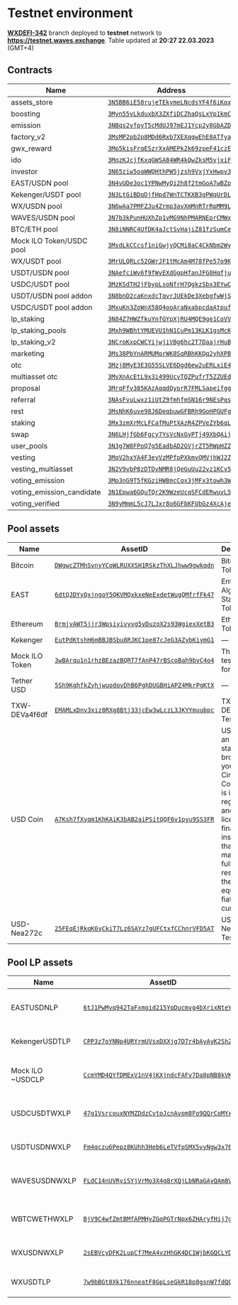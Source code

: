 # Testnet environment
[**WXDEFI-342**](https://github.com/waves-exchange/contracts/tree/WXDEFI-342) branch deployed to **testnet** network to **https://testnet.waves.exchange**. Table updated at **20:27 22.03.2023** (GMT+4)

## Contracts
| Name | Address | Public key | Code |
|------|---------|------------|------|
assets_store | [`3N5BB6iE58rujeTEkymeLNcdsYF4f6iKoxr`](https://wavesexplorer.com/addresses/3N5BB6iE58rujeTEkymeLNcdsYF4f6iKoxr?network=testnet) | `EtZZHS4uqNXY5WPneZ8jY2aA95peXwthJVLzAMxMp379` | [assets_store.ride](https://github.com/waves-exchange/contracts/blob/WXDEFI-342/ride/assets_store.ride) 
boosting | [`3Myn55vLkduxbX3ZXfiDCZhaQsLxYp1kmCy`](https://wavesexplorer.com/addresses/3Myn55vLkduxbX3ZXfiDCZhaQsLxYp1kmCy?network=testnet) | `9W33iCCNfmFxUbiC6XZcH5x7f6xfwC7Jb3BoExT5q2PV` | [boosting.ride](https://github.com/waves-exchange/contracts/blob/WXDEFI-342/ride/boosting.ride) 
emission | [`3NBqs2vfpyT5cMdUJ97mEJ1Ycp2y8GbAZDA`](https://wavesexplorer.com/addresses/3NBqs2vfpyT5cMdUJ97mEJ1Ycp2y8GbAZDA?network=testnet) | `H19CeJVbUnfsK8EYs8K6fHxwBH7pLyxw8WCDFu7D4rGQ` | [emission.ride](https://github.com/waves-exchange/contracts/blob/WXDEFI-342/ride/emission.ride) 
factory_v2 | [`3MsMP2pb2p8MDd6Rxb7XEXqqwEhE8ATfyai`](https://wavesexplorer.com/addresses/3MsMP2pb2p8MDd6Rxb7XEXqqwEhE8ATfyai?network=testnet) | `2JEaBjtjvMoNGKZmL9QxYefa1VkMJM3vMW8rNvTs9R2H` | [factory_v2.ride](https://github.com/waves-exchange/contracts/blob/WXDEFI-342/ride/factory_v2.ride) 
gwx_reward | [`3Mp5kisFrqESzrXxAMEPk2k69zpeF41czEE`](https://wavesexplorer.com/addresses/3Mp5kisFrqESzrXxAMEPk2k69zpeF41czEE?network=testnet) | `G349Uq3FTox7dRNLeAfAQeoACvwZ9iEnVSaHcEYn6j8J` | [gwx_reward.ride](https://github.com/waves-exchange/contracts/blob/WXDEFI-342/ride/gwx_reward.ride) 
ido | [`3MqzKJcjfKxqGWSA84WR4kQwZksM5vjxiFp`](https://wavesexplorer.com/addresses/3MqzKJcjfKxqGWSA84WR4kQwZksM5vjxiFp?network=testnet) | `bS6Cchmk25EdDcapkz8W5WkZgthTHHW6sSBbcidSrCb` | [ido.ride](https://github.com/waves-exchange/contracts/blob/WXDEFI-342/ride/ido.ride) 
investor | [`3N65ziw5oaWWQHthPW5jzsh9VxjYxHwpv33`](https://wavesexplorer.com/addresses/3N65ziw5oaWWQHthPW5jzsh9VxjYxHwpv33?network=testnet) | `5yoY2Atq5TS6YzXkDHGig1DJdaYnWskuGToqK61rQWQd` | [investor.ride](https://github.com/waves-exchange/contracts/blob/WXDEFI-342/ride/investor.ride) 
EAST/USDN pool | [`3N4vUDe3oc1YPNwMyQi2h8f2tmGoA7wBZp2`](https://wavesexplorer.com/addresses/3N4vUDe3oc1YPNwMyQi2h8f2tmGoA7wBZp2?network=testnet) | `6MuWw1pkme7UgQX2hZh8yTZyoWVkz8A4rmHZ1acrsrVm` | [lp.ride](https://github.com/waves-exchange/contracts/blob/WXDEFI-342/ride/lp.ride) 
Kekenger/USDT pool | [`3N3LtGiBDqDjfHpd7WnTCTKXB3gPWqUrDLL`](https://wavesexplorer.com/addresses/3N3LtGiBDqDjfHpd7WnTCTKXB3gPWqUrDLL?network=testnet) | `3wnnbmrpP3X4LxULFVHTeu7zNZBzFV7NSxRokwryVFaJ` | [lp.ride](https://github.com/waves-exchange/contracts/blob/WXDEFI-342/ride/lp.ride) 
WX/USDN pool | [`3N6wAa7PMFZJu4Zrmp3avXmMnRTrRpMM9Lh`](https://wavesexplorer.com/addresses/3N6wAa7PMFZJu4Zrmp3avXmMnRTrRpMM9Lh?network=testnet) | `Cr8D7eozSzJh7XHsYTjBinPpo3SS83BrCGiBAJsjGxBo` | [lp.ride](https://github.com/waves-exchange/contracts/blob/WXDEFI-342/ride/lp.ride) 
WAVES/USDN pool | [`3N7b3kPunHUXhZp1vMG9NhPMARNEprCMWxT`](https://wavesexplorer.com/addresses/3N7b3kPunHUXhZp1vMG9NhPMARNEprCMWxT?network=testnet) | `AYbpHveq7zviKTDV7SGTB1pZGFbkumgfq3jSwVv6BznT` | [lp.ride](https://github.com/waves-exchange/contracts/blob/WXDEFI-342/ride/lp.ride) 
BTC/ETH pool | [`3N8iNNRC4UfDK4aJctSvHajiZ81fzSumCeP`](https://wavesexplorer.com/addresses/3N8iNNRC4UfDK4aJctSvHajiZ81fzSumCeP?network=testnet) | `F7NZd812aXMUyDcj1XaB3wgMJXJfUsq3RhPhrEZ9b6ND` | [lp.ride](https://github.com/waves-exchange/contracts/blob/WXDEFI-342/ride/lp.ride) 
Mock ILO Token/USDC pool | [`3MsdLkCCcsf1niGwjyQCMi8aC4CkNbm2Wy9`](https://wavesexplorer.com/addresses/3MsdLkCCcsf1niGwjyQCMi8aC4CkNbm2Wy9?network=testnet) | `B4L9D9LnFwCPW8fFVc65SHyFNYjb1KJv6MUQXPGMPSTy` | [lp.ride](https://github.com/waves-exchange/contracts/blob/WXDEFI-342/ride/lp.ride) 
WX/USDT pool | [`3MrULQRLc52GWrJF1tMcAm4M78fPe57o9Kt`](https://wavesexplorer.com/addresses/3MrULQRLc52GWrJF1tMcAm4M78fPe57o9Kt?network=testnet) | `Aig94J3pRT3J41eXw33rJrs67gTCECiMVRZrbtuoARit` | [lp.ride](https://github.com/waves-exchange/contracts/blob/WXDEFI-342/ride/lp.ride) 
USDT/USDN pool | [`3NAefciWv6f9fWvEXdGgpHfanJFG8HqfjuT`](https://wavesexplorer.com/addresses/3NAefciWv6f9fWvEXdGgpHfanJFG8HqfjuT?network=testnet) | `D1BL65meykxFZTCuq7jq9HSGLLnWvQamQPUNrguW5w39` | [lp_stable.ride](https://github.com/waves-exchange/contracts/blob/WXDEFI-342/ride/lp_stable.ride) 
USDC/USDT pool | [`3MzKSdTH2jFbypLsoNfrH7QgkzSbx3EYwCA`](https://wavesexplorer.com/addresses/3MzKSdTH2jFbypLsoNfrH7QgkzSbx3EYwCA?network=testnet) | `35yd3qw1gxKDxKwGAykHN9fANbXNWwseaUwbWDj24o3x` | [lp_stable.ride](https://github.com/waves-exchange/contracts/blob/WXDEFI-342/ride/lp_stable.ride) 
USDT/USDN pool addon | [`3N8bnD2caKnxdcTqvrJUEkDe3XebgfwWjSV`](https://wavesexplorer.com/addresses/3N8bnD2caKnxdcTqvrJUEkDe3XebgfwWjSV?network=testnet) | `8KXPjDuC8ffL9qjNuDBLnkvJKbMojhZYcnm2o75UCyun` | [lp_stable_addon.ride](https://github.com/waves-exchange/contracts/blob/WXDEFI-342/ride/lp_stable_addon.ride) 
USDC/USDT pool addon | [`3MxuKn3ZoWnX58Q4ooAraNxabpcdaAtpufk`](https://wavesexplorer.com/addresses/3MxuKn3ZoWnX58Q4ooAraNxabpcdaAtpufk?network=testnet) | `3GJt6j9wqqWrm9ontm1mnLfeW2wgWZYSqzVb9ueSKL1E` | [lp_stable_addon.ride](https://github.com/waves-exchange/contracts/blob/WXDEFI-342/ride/lp_stable_addon.ride) 
lp_staking | [`3N84Z7HWZfkuYnfGYpXjRU4MQE9ge1CoVVL`](https://wavesexplorer.com/addresses/3N84Z7HWZfkuYnfGYpXjRU4MQE9ge1CoVVL?network=testnet) | `ER6eHxtBYJ4JakpeheRtGgvT5AeP1S4g44VxoNJo14kd` | [lp_staking.ride](https://github.com/waves-exchange/contracts/blob/WXDEFI-342/ride/lp_staking.ride) 
lp_staking_pools | [`3Mxh9WBhtYMUEVU1hN1CuPm13KLK1gsMcK8`](https://wavesexplorer.com/addresses/3Mxh9WBhtYMUEVU1hN1CuPm13KLK1gsMcK8?network=testnet) | `8f1rQCPEcUfjitkvwMuxK9bwf2jupzdaHjtKTW5J45Rf` | [lp_staking_pools.ride](https://github.com/waves-exchange/contracts/blob/WXDEFI-342/ride/lp_staking_pools.ride) 
lp_staking_v2 | [`3NCroKxpCWCYijwjiVBg6hc2T7DaajrHuBr`](https://wavesexplorer.com/addresses/3NCroKxpCWCYijwjiVBg6hc2T7DaajrHuBr?network=testnet) | `4j5ighurrUZ2WcdBTRGqBfXs5fz9YDA76D4gtpZ9basj` | [lp_staking_v2.ride](https://github.com/waves-exchange/contracts/blob/WXDEFI-342/ride/lp_staking_v2.ride) 
marketing | [`3Ms38PbYnARMUMorWK8SqRBhKKQq2yhXPB1`](https://wavesexplorer.com/addresses/3Ms38PbYnARMUMorWK8SqRBhKKQq2yhXPB1?network=testnet) | `3EfudNNQNACtTotZKwkRu97fZW5fFjUPwuP1gd3oBHJs` | [marketing.ride](https://github.com/waves-exchange/contracts/blob/WXDEFI-342/ride/marketing.ride) 
otc | [`3Mzj8MyE3E3G55SLVE6Dgd6ew2uERLxiE4U`](https://wavesexplorer.com/addresses/3Mzj8MyE3E3G55SLVE6Dgd6ew2uERLxiE4U?network=testnet) | `8E1ZoUTJyyA7ybXtP2NxUZKdAwvR1ruiQUxZD2bYJJMF` | [otc.ride](https://github.com/waves-exchange/contracts/blob/WXDEFI-342/ride/otc.ride) 
multiasset otc | [`3MvXnAcEtL9x3i499UcvTQZPufrT5ZZUEd5`](https://wavesexplorer.com/addresses/3MvXnAcEtL9x3i499UcvTQZPufrT5ZZUEd5?network=testnet) | `GSAhb4fdky75LiCZ4p4DDK4rmWpmsgGBg1ZVdtPfmRES` | [otc_multiasset.ride](https://github.com/waves-exchange/contracts/blob/WXDEFI-342/ride/otc_multiasset.ride) 
proposal | [`3MrqFfv385KAzAqqdQyprR7FMLSapeifggB`](https://wavesexplorer.com/addresses/3MrqFfv385KAzAqqdQyprR7FMLSapeifggB?network=testnet) | `8Tqc64F7G2nACr6yk8egBWCVAp9ZLxjTeWYdXoyQvMAN` | [proposal.ride](https://github.com/waves-exchange/contracts/blob/WXDEFI-342/ride/proposal.ride) 
referral | [`3NAsFvuLwxz1iUtZ9fmhfmSN16r9NEsPqsh`](https://wavesexplorer.com/addresses/3NAsFvuLwxz1iUtZ9fmhfmSN16r9NEsPqsh?network=testnet) | `33fpjdpM9FMu87RZKePniPardKqQXM96sm7VhAk3JEVQ` | [referral.ride](https://github.com/waves-exchange/contracts/blob/WXDEFI-342/ride/referral.ride) 
rest | [`3MsNhK6uve98J6DeqbuwGFBRh9GoHPGUFgp`](https://wavesexplorer.com/addresses/3MsNhK6uve98J6DeqbuwGFBRh9GoHPGUFgp?network=testnet) | `86RHVxKovtU7yKnepY8wKsd8niDxGAsiwuA1XA1DNqrS` | [rest.ride](https://github.com/waves-exchange/contracts/blob/WXDEFI-342/ride/rest.ride) 
staking | [`3Mx3zmXrMcLFCafMuPtXAzR4ZPVeZYb6qLz`](https://wavesexplorer.com/addresses/3Mx3zmXrMcLFCafMuPtXAzR4ZPVeZYb6qLz?network=testnet) | `D28XoueZWsMfm8Y5pa6C5ZFuYoWgre2Wm8tzJANJgMnq` | [staking.ride](https://github.com/waves-exchange/contracts/blob/WXDEFI-342/ride/staking.ride) 
swap | [`3N6LHjfGb6Fgcy7YsVcNxGyPTj49XbQAijq`](https://wavesexplorer.com/addresses/3N6LHjfGb6Fgcy7YsVcNxGyPTj49XbQAijq?network=testnet) | `2u2wYYcVBQv43Cc71zkhHPPitkqgg6dqTZ3nUMvYJ1uq` | [swap.ride](https://github.com/waves-exchange/contracts/blob/WXDEFI-342/ride/swap.ride) 
user_pools | [`3N3g7W8FPoQ7g5EadbAD2GVjrZT5RWpHZZh`](https://wavesexplorer.com/addresses/3N3g7W8FPoQ7g5EadbAD2GVjrZT5RWpHZZh?network=testnet) | `Ap7CkWd6fzBU34kGo4GJJzC5q4qWXuLVunzE25PchdGS` | [user_pools.ride](https://github.com/waves-exchange/contracts/blob/WXDEFI-342/ride/user_pools.ride) 
vesting | [`3MqV2hxYA4F3eyVzMPfpPXkmvQMVjhWJ2Zz`](https://wavesexplorer.com/addresses/3MqV2hxYA4F3eyVzMPfpPXkmvQMVjhWJ2Zz?network=testnet) | `E7cYpzqL1fF9VQjL3m4zr3xXfV289rCkrfE2fJyAHMqR` | [vesting.ride](https://github.com/waves-exchange/contracts/blob/WXDEFI-342/ride/vesting.ride) 
vesting_multiasset | [`3N2V9vbP8zDTDvNMR8jQeGuUu22vz1KCv5i`](https://wavesexplorer.com/addresses/3N2V9vbP8zDTDvNMR8jQeGuUu22vz1KCv5i?network=testnet) | `3JBooHFx9f8xuJuUNn9AeF8B4U8a9onpNMbvzV3UTVTk` | [vesting_multiasset.ride](https://github.com/waves-exchange/contracts/blob/WXDEFI-342/ride/vesting_multiasset.ride) 
voting_emission | [`3Mp3nG9T5fKGziHW8mcCqx3jMFx3towh3WA`](https://wavesexplorer.com/addresses/3Mp3nG9T5fKGziHW8mcCqx3jMFx3towh3WA?network=testnet) | `D46gQxzmdzdCTYRg6dMcwFoUrc6ZmxF6GKd5ZoTkvzp1` | [voting_emission.ride](https://github.com/waves-exchange/contracts/blob/WXDEFI-342/ride/voting_emission.ride) 
voting_emission_candidate | [`3N1Epwa6GQuTQr2K9WzeUcqSFCdERwuvL5T`](https://wavesexplorer.com/addresses/3N1Epwa6GQuTQr2K9WzeUcqSFCdERwuvL5T?network=testnet) | `7iXEgsFNsnbLZ3ca4tmz8jffnyxMu9keuBV6CuQPJLuA` | [voting_emission_candidate.ride](https://github.com/waves-exchange/contracts/blob/WXDEFI-342/ride/voting_emission_candidate.ride) 
voting_verified | [`3N9yMmmL5cJ7LJxr8o6GFbKFUbGz4XcAjeg`](https://wavesexplorer.com/addresses/3N9yMmmL5cJ7LJxr8o6GFbKFUbGz4XcAjeg?network=testnet) | `C2aAS9D6FqfbrkCuCQCtPWAiopjyagvitFLjRuLcRPYt` | [voting_verified.ride](https://github.com/waves-exchange/contracts/blob/WXDEFI-342/ride/voting_verified.ride) 

## Pool assets
| Name | AssetID | Description |
|------|---------|-------------|
Bitcoin | [`DWgwcZTMhSvnyYCoWLRUXXSH1RSkzThXLJhww9gwkqdn`](https://wavesexplorer.com/assets/DWgwcZTMhSvnyYCoWLRUXXSH1RSkzThXLJhww9gwkqdn?network=testnet) | Bitcoin Token 
EAST | [`6dtQJDYyQxjngoY5QKVMQxkxeNeExdetWugQMfrfFk47`](https://wavesexplorer.com/assets/6dtQJDYyQxjngoY5QKVMQxkxeNeExdetWugQMfrfFk47?network=testnet) | Enterprise Algorithmic Stable Token 
Ethereum | [`BrmjyAWT5jjr3Wpsiyivyvg5vDuzoX2s93WgiexXetB3`](https://wavesexplorer.com/assets/BrmjyAWT5jjr3Wpsiyivyvg5vDuzoX2s93WgiexXetB3?network=testnet) | Ethereum Token 
Kekenger | [`EutPdKtshH6mBBJBSbu8RJKC1pe87cJeG3AZybKiymG1`](https://wavesexplorer.com/assets/EutPdKtshH6mBBJBSbu8RJKC1pe87cJeG3AZybKiymG1?network=testnet) | — 
Mock ILO Token | [`3wBArqu1n1rhzBEzazBQRT7fAnP47rBScoBah9bvC4o4`](https://wavesexplorer.com/assets/3wBArqu1n1rhzBEzazBQRT7fAnP47rBScoBah9bvC4o4?network=testnet) | This is the test token for ILO 
Tether USD | [`5Sh9KghfkZyhjwuodovDhB6PghDUGBHiAPZ4MkrPgKtX`](https://wavesexplorer.com/assets/5Sh9KghfkZyhjwuodovDhB6PghDUGBHiAPZ4MkrPgKtX?network=testnet) | — 
TXW-DEVa4f6df | [`EMAMLxDnv3xiz8RXg8Btj33jcEw3wLczL3JKYYmuubpc`](https://wavesexplorer.com/assets/EMAMLxDnv3xiz8RXg8Btj33jcEw3wLczL3JKYYmuubpc?network=testnet) | TXW-DEVa4f6df Test Token 
USD Coin | [`A7Ksh7fXyqm1KhKAiK3bAB2aiPSitQQF6v1pyu9SS3FR`](https://wavesexplorer.com/assets/A7Ksh7fXyqm1KhKAiK3bAB2aiPSitQQF6v1pyu9SS3FR?network=testnet) | USD Coin is an ERC-20 stablecoin brought to you by Circle and Coinbase. It is issued by regulated and licensed financial institutions that maintain full reserves of the equivalent fiat currency. 
USD-Nea272c | [`25FEqEjRkqK6yCkiT7Lz6SAYz7gUFCtxfCChnrVFD5AT`](https://wavesexplorer.com/assets/25FEqEjRkqK6yCkiT7Lz6SAYz7gUFCtxfCChnrVFD5AT?network=testnet) | USD-Nea272c Test Token 

## Pool LP assets
| Name | AssetID | Description |
|------|---------|-------------|
EASTUSDNLP | [`6tJ1PwMyq942TaFxmgid215YqDucmvg4bXrixNteYbQt`](https://wavesexplorer.com/assets/6tJ1PwMyq942TaFxmgid215YqDucmvg4bXrixNteYbQt?network=testnet) | WX EAST/USDN pool liquidity provider token 
KekengerUSDTLP | [`CPP3z7oYNNp4URYrmUVsxDXXjg7D7r4bAyAyK2Sh2Qmd`](https://wavesexplorer.com/assets/CPP3z7oYNNp4URYrmUVsxDXXjg7D7r4bAyAyK2Sh2Qmd?network=testnet) | Kekenger/USDT pool liquidity provider token 
Mock ILO ~USDCLP | [`CcmYMD4QYfDMExV1nV4jKXjndcFAFv7Da8pNB8kVKUFa`](https://wavesexplorer.com/assets/CcmYMD4QYfDMExV1nV4jKXjndcFAFv7Da8pNB8kVKUFa?network=testnet) | Mock ILO ~/USDC pool liquidity provider token 
USDCUSDTWXLP | [`47g1VsrcouxNYMZDdzCvtoJcnAvom8Fo9QQrCoMYx4Ed`](https://wavesexplorer.com/assets/47g1VsrcouxNYMZDdzCvtoJcnAvom8Fo9QQrCoMYx4Ed?network=testnet) | WX USDC/USDT pool liquidity provider token 
USDTUSDNWXLP | [`Fm4qczu6Pepz8KUhh3Heb6LeTVfpSMX5vvNgw3x764CS`](https://wavesexplorer.com/assets/Fm4qczu6Pepz8KUhh3Heb6LeTVfpSMX5vvNgw3x764CS?network=testnet) | WX Usdt/Usdn pool liquidity provider token 
WAVESUSDNWXLP | [`FLdC14nUVRyiSYjVrMo3X4g8rXQjLbNRaGAyQAm8V68V`](https://wavesexplorer.com/assets/FLdC14nUVRyiSYjVrMo3X4g8rXQjLbNRaGAyQAm8V68V?network=testnet) | WX Waves/Usdn pool liquidity provider token 
WBTCWETHWXLP | [`BjV9C4wfZmtBMfAPMHyZGqPGTrNpx6ZHAryfHij7grT`](https://wavesexplorer.com/assets/BjV9C4wfZmtBMfAPMHyZGqPGTrNpx6ZHAryfHij7grT?network=testnet) | WX WBTC/WETH pool liquidity provider token 
WXUSDNWXLP | [`2sEBVcyDFK2LupCf7MeA4vzHhGK4DC1WjbKGQCLYDqib`](https://wavesexplorer.com/assets/2sEBVcyDFK2LupCf7MeA4vzHhGK4DC1WjbKGQCLYDqib?network=testnet) | WX WX/Usdn pool liquidity provider token 
WXUSDTLP | [`7w9bBGt8Xk176nneatF8GpLseGkR18p8gsnW7fdQCqP8`](https://wavesexplorer.com/assets/7w9bBGt8Xk176nneatF8GpLseGkR18p8gsnW7fdQCqP8?network=testnet) | WX/USDT pool liquidity provider token 
